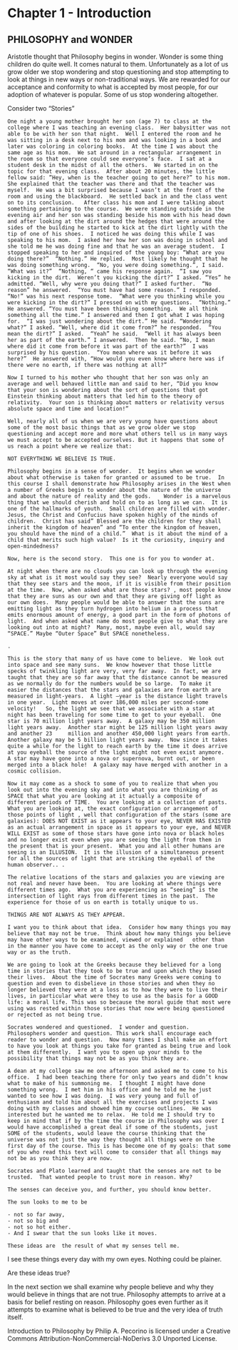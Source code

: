 # Chapter 1 - Introduction

## PHILOSOPHY and WONDER

  Aristotle thought that Philosophy begins in wonder.  Wonder is some thing children do quite well.  It comes natural to them.  Unfortunately as a lot of us grow older we stop wondering and stop questioning and stop attempting to look at things in new ways or non-traditional ways.  We are rewarded for our acceptance and conformity to what is accepted by most people, for our adoption of whatever is popular.  Some of us stop wondering altogether.

   Consider two “Stories”

    One night a young mother brought her son (age 7) to class at the college where I was teaching an evening class.  Her babysitter was not able to be with her son that night.  Well I entered the room and he was sitting in a desk next to his mom and was looking in a book and later was coloring in coloring books.  At the time I was about the same age as his mom.  We sat around in a rectangular arrangement in the room so that everyone could see everyone’s face.  I sat at a student desk in the midst of all the others.  We started in on the topic for that evening class.  After about 20 minutes, the little fellow said: ”Hey, when is the teacher going to get here?” to his mom.  She explained that the teacher was there and that the teacher was myself.  He was a bit surprised because I wasn’t at the front of the room and using the blackboard.  He settled back in and the class went on to its conclusion.   After class his mom and I were talking about something pertaining to the course.  We were standing outside in the evening air and her son was standing beside his mom with his head down and after looking at the dirt around the hedges that were around the sides of the building he started to kick at the dirt lightly with the tip of one of his shoes.  I noticed he was doing this while I was speaking to his mom.  I asked her how her son was doing in school and she told me he was doing fine and that he was an average student.  I stopped speaking to her and inquired of the young boy: “What are you doing there?”  “Nothing.” He replied.  Most likely he thought that he was doing something wrong.  “No, you were doing something.”, I said.  “What was it?”  “Nothing, “ came his response again.  “I saw you kicking in the dirt.  Weren’t you kicking the dirt?” I asked. “Yes” he admitted. “Well, why were you doing that?” I asked further.  “No reason” he answered.  “You must have had some reason.” I responded. “No!” was his next response tome.  “What were you thinking while you were kicking in the dirt?” I pressed on with my questions.  “Nothing.” He answered. “You must have been thinking something.  We all think something all the time.” I answered and then I got what I was hoping for.  “I was just wondering about the dirt.” He said. “Wondering what?” I asked. “Well, where did it come from?” he responded.  “You mean the dirt?” I asked.  “Yeah” he said.  “Well it has always been her as part of the earth.” I answered.  Then he said. “No, I mean where did it come from before it was part of the earth?”  I was surprised by his question.  “You mean where was it before it was here?”  He answered with, “How would you even know where here was if there were no earth, if there was nothing at all?”

    Now I turned to his mother who thought that her son was only an average and well behaved little man and said to her, “Did you know that your son is wondering about the sort of questions that got Einstein thinking about matters that led him to the theory of relativity.  Your son is thinking about matters or relativity versus absolute space and time and location!”

    Well, nearly all of us when we are very young have questions about some of the most basic things that as we grow older we stop questioning and accept more and more what others tell us in many ways we must accept to be accepted ourselves. But it happens that some of us reach a point where we realize that:

    NOT EVERYTHING WE BELIEVE IS TRUE.

    Philosophy begins in a sense of wonder.  It begins when we wonder about what otherwise is taken for granted or assumed to be true.  In this course I shall demonstrate how Philosophy arises in the West when a number of Greeks begin to wonder about the nature of the universe and about the nature of reality and the gods.    Wonder is a marvelous thing that we should cherish and hold on to as long as we can.  It is one of the hallmarks of youth.  Small children are filled with wonder.  Jesus, the Christ and Confucius have spoken highly of the minds of children.  Christ has said” Blessed are the children for they shall inherit the kingdom of heaven” and “To enter the kingdom of heaven, you should have the mind of a child.”  What is it about the mind of a child that merits such high value?  Is it the curiosity, inquiry and open-mindedness?

    Now, here is the second story.  This one is for you to wonder at.

    At night when there are no clouds you can look up through the evening sky at what is it most would say they see?  Nearly everyone would say that they see stars and the moon, if it is visible from their position at the time.  Now, when asked what are those stars? , most people know that they are suns as our own and that they are giving off light as our own does.  Many people would be able to answer that the suns are emitting light as they turn hydrogen into helium in a process that emits enormous amount of energy, a good part in the form of photons of light.  And when asked what name do most people give to what they are looking out into at might?  Many, most, maybe even all, would say “SPACE.” Maybe “Outer Space” But SPACE nonetheless.

    .

    This is the story that many of us have come to believe.  We look out into space and see many suns.  We know however that those little specks of twinkling light are very, very far away.  In fact, we are taught that they are so far away that the distance cannot be measured as we normally do for the numbers would be so large.  To make it easier the distances that the stars and galaxies are from earth are measured in light-years.  A light –year is the distance light travels in one year.  Light moves at over 186,000 miles per second-some velocity!   So, the light we see that we associate with a star at night has been traveling for some time to get to your eyeball.  One star is 70 million light years away.  A galaxy may be 350 million light years away.  Another star might be 125 million light years away and another 23     million and another 450,000 light years from earth.  Another galaxy may be 5 billion light years away.  Now since it takes quite a while for the light to reach earth by the time it does arrive at you eyeball the source of the light might not even exist anymore.  A star may have gone into a nova or supernova, burnt out, or been merged into a black hole!  A galaxy may have merged with another in a cosmic collision.

    Now it may come as a shock to some of you to realize that when you look out into the evening sky and into what you are thinking of as SPACE that what you are looking at it actually a composite of different periods of TIME.  You are looking at a collection of pasts.  What you are looking at, the exact configuration or arrangement of those points of light , well that configuration of the stars (some are galaxies): DOES NOT EXIST as it appears to your eye, NEVER HAS EXISTED as an actual arrangement in space as it appears to your eye, and NEVER WILL EXIST as some of those stars have gone into nova or black holes and no longer exist even when you are seeing the light from them in the present that is your present.  What you and all other humans are seeing is an ILLUSION.  It is the illusion of a simultaneous present for all the sources of light that are striking the eyeball of the human observer.. .

    The relative locations of the stars and galaxies you are viewing are not real and never have been.  You are looking at where things were different times ago.  What you are experiencing as “seeing” is the intersection of light rays from different times in the past.  The experience for those of us on earth is totally unique to us.  

    THINGS ARE NOT ALWAYS AS THEY APPEAR. 

    I want you to think about that idea.  Consider how many things you may believe that may not be true.  Think about how many things you believe may have other ways to be examined, viewed or explained   other than in the manner you have come to accept as the only way or the one true way or as the truth.

    We are going to look at the Greeks because they believed for a long time in stories that they took to be true and upon which they based their lives.  About the time of Socrates many Greeks were coming to question and even to disbelieve in those stories and when they no longer believed they were at a loss as to how they were to live their lives, in particular what were they to use as the basis for a GOOD life: a moral life. This was so because the moral guide that most were using was rested within those stories that now were being questioned or rejected as not being true.

    Socrates wondered and questioned.  I wonder and question.  Philosophers wonder and question. This work shall encourage each reader to wonder and question.  Now many times I shall make an effort to have you look at things you take for granted as being true and look at them differently.  I want you to open up your minds to the possibility that things may not be as you think they are.

    A dean at my college saw me one afternoon and asked me to come to his office.  I had been teaching there for only two years and didn’t know what to make of his summoning me.  I thought I might have done something wrong.  I met him in his office and he told me he just wanted to see how I was doing.  I was very young and full of enthusiasm and told him about all the exercises and projects I was doing with my classes and showed him my course outlines.  He was interested but he wanted me to relax.  He told me I should try to   keep in mind that if by the time the course in Philosophy was over I would have accomplished a great deal if some of the students, just  SOME of the students, would leave the course thinking that the universe was not just the way they thought all things were on the first day of the course. This is has become one of my goals: that some of you who read this text will come to consider that all things may not be as you think they are now.

    Socrates and Plato learned and taught that the senses are not to be trusted.  That wanted people to trust more in reason. Why? 

    The senses can deceive you, and further, you should know better.

    The sun looks to me to be

    - not so far away,
    - not so big and
    - not so hot either.
    - And I swear that the sun looks like it moves.

    These ideas are  the result of what my senses tell me. 

  I see these things every day with my own eyes.  Nothing could be plainer.

  Are these ideas true?  

  In the next section we shall examine why people believe and why they would believe in things that are not true.  Philosophy attempts to arrive at a basis for belief resting on reason.  Philosophy goes even further as it attempts to examine what is believed to be true and the very idea of truth itself.

Introduction to Philosophy by Philip A. Pecorino is licensed under a Creative Commons Attribution-NonCommercial-NoDerivs 3.0 Unported License.
